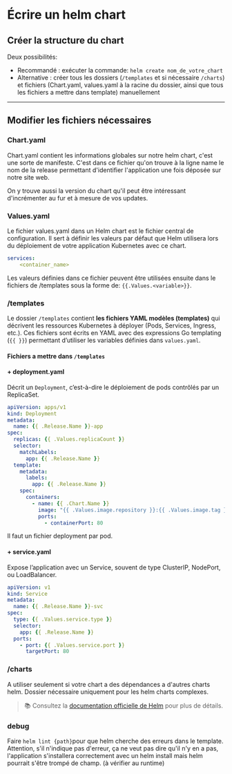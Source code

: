 # Écrire un helm chart

## Créer la structure du chart
Deux possibilités:
 - Recommandé : exécuter la commande: ```helm create nom_de_votre_chart```
 - Alternative : créer tous les dossiers (`/templates` et si nécessaire `/charts`) et fichiers (Chart.yaml, values.yaml à la racine du dossier, ainsi que tous les fichiers a mettre dans template) manuellement
 

---

## Modifier les fichiers nécessaires

### Chart.yaml
Chart.yaml contient les informations globales sur notre helm chart, c'est une sorte de manifeste. C'est dans ce fichier qu'on trouve à la ligne name le nom de la release permettant d'identifier l'application une fois déposée sur notre site web.

On y trouve aussi la version du chart qu'il peut être intéressant d'incrémenter au fur et à mesure de vos updates.

### Values.yaml
Le fichier values.yaml dans un Helm chart est le fichier central de configuration. Il sert à définir les valeurs par défaut que Helm utilisera lors du déploiement de votre application Kubernetes avec ce chart.

```yaml
services: 
    <container_name>
```
Les valeurs définies dans ce fichier peuvent être utilisées ensuite dans le fichiers de /templates sous la forme de: ```{{.Values.<variable>}}```.

### /templates
Le dossier `/templates` contient **les fichiers YAML modèles (templates)** qui décrivent les ressources Kubernetes à déployer (Pods, Services, Ingress, etc.). Ces fichiers sont écrits en YAML avec des expressions Go templating (`{{ }}`) permettant d’utiliser les variables définies dans `values.yaml`.

#### Fichiers a mettre dans  `/templates`

#### + **deployment.yaml**

Décrit un `Deployment`, c’est-à-dire le déploiement de pods contrôlés par un ReplicaSet.

```yaml
apiVersion: apps/v1
kind: Deployment
metadata:
  name: {{ .Release.Name }}-app
spec:
  replicas: {{ .Values.replicaCount }}
  selector:
    matchLabels:
      app: {{ .Release.Name }}
  template:
    metadata:
      labels:
        app: {{ .Release.Name }}
    spec:
      containers:
        - name: {{ .Chart.Name }}
          image: "{{ .Values.image.repository }}:{{ .Values.image.tag }}"
          ports:
            - containerPort: 80
```

Il faut un fichier deployment par pod.

#### + **service.yaml**
Expose l’application avec un Service, souvent de type ClusterIP, NodePort, ou LoadBalancer.

```yaml
apiVersion: v1
kind: Service
metadata:
  name: {{ .Release.Name }}-svc
spec:
  type: {{ .Values.service.type }}
  selector:
    app: {{ .Release.Name }}
  ports:
    - port: {{ .Values.service.port }}
      targetPort: 80
```


### /charts
A utiliser seulement si votre chart a des dépendances a d'autres charts helm. Dossier nécessaire uniquement pour les helm charts complexes.

> 📚 Consultez la [documentation officielle de Helm](https://helm.sh/docs/chart_template_guide/) pour plus de détails.

### debug

Faire `helm lint {path}`pour que helm cherche des erreurs dans le template.
Attention, s'il n'indique pas d'erreur, ça ne veut pas dire qu'il n'y en a pas, l'application s'installera correctement avec un helm install mais helm pourrait s'être trompé de champ. (à vérifier au runtime)